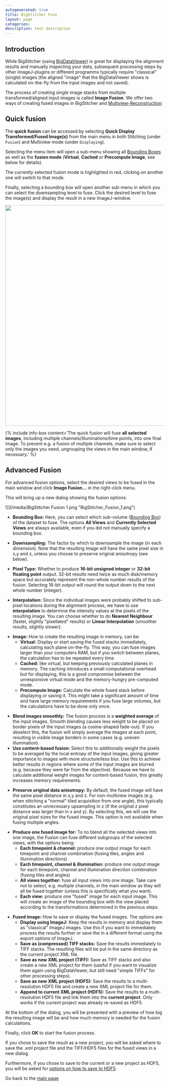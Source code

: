 ```yaml
---
autogenerated: true
title: BigStitcher Fuse
layout: page
categories: 
description: test description
---
```


Introduction
------------

While BigStitcher (using [BigDataViewer](BigDataViewer)) is great for displaying the alignment results and manually inspecting your data, subsequent processing steps by other ImageJ-plugins or different programms typically require "classical" (single) images (the aligned "image" that the BigDataViewer shows is calculated on-the-fly from the input images and not saved).

The process of creating single image stacks from multiple transformed/aligned input images is called **Image Fusion**. We offer two ways of creating fused images in BigStitcher and [Multiview-Reconstruction](/plugins/multiview-reconstruction):

Quick fusion
------------

The **quick fusion** can be accessed by selecting **Quick Display Transformed/Fused Image(s)** from the main menu in both Stitching (under `Fusion`) and Multiview mode (under `Displaying`).

Selecting the menu item will open a sub-menu showing all [Bounding Boxes](/plugins/bigstitcher/boundingbox) as well as the **fusion mode** (**Virtual**, **Cached** or **Precompute Image**, see below for details).

The currently selected fusion mode is highlighted in red, clicking on another one will switch to that mode.

Finally, selecting a bounding box will open another sub-menu in which you can select the downsampling level to fuse. Click the desired level to fuse the image(s) and display the result in a new ImageJ-window.

<img src="/media/BigStitcher Fusion Quick.png" width="700"/>

{% include info-box content='The quick fusion will fuse **all selected images**, including multiple channels/illuminations/time points, into one final image. To prevent e.g. a fusion of multiple channels, make sure to select only the images you need, ungrouping the views in the main window, if necessary.' %}

Advanced Fusion
---------------

For advanced fusion options, select the desired views to be fused in the main window and click **Image Fusion...** in the right-click menu.

This will bring up a new dialog showing the fusion options:

![](/media/BigStitcher Fusion 1.png "BigStitcher_Fusion_1.png")

-   **Bounding Box:** Here, you can select which sub-volume ([Bounding Box](/plugins/bigstitcher/boundingbox)) of the dataset to fuse. The options **All Views** and **Currently Selected Views** are always available, even if you did not manually specify a bounding box.

<!-- -->

-   **Downsampling:** The factor by which to downsample the image (in each dimension). Note that the resulting image will have the same pixel size in x,y and z, unless you choose to preserve original anisotropy (see below).

<!-- -->

-   **Pixel Type:** Whether to produce **16-bit unsigned integer** or **32-bit floating point** output. 32-bit results need twice as much disk/memory space but accurately represent the non-whole number results of the fusion. Selecting 16-bit output will round the output down to the next whole number (integer).

<!-- -->

-   **Interpolation:** Since the individual images were probably shifted to sub-pixel locations during the alignment process, we have to use **interpolation** to determine the intensity values at the pixels of the resulting image. You can choose whether to do **Nearest Neighbour** (faster, slightly "pixellated" results) or **Linear Interpolation** (smoother results, slightly slower).

<!-- -->

-   **Image:** How to create the resulting image in memory, can be:
    -   **Virtual:** Display or start saving the fused stacks immediately, calculating each plane on-the-fly. This way, you can fuse images larger than your computers RAM, but if you switch between planes, the calculation has to be repeated every time.
    -   **Cached:** like virtual, but keeping previously calculated planes in memory. The caching introduces a small computational overhead but for displaying, this is a good compromise between the unresponsive virtual mode and the memory-hungry pre-computed mode.
    -   **Precompute Image:** Calculate the whole fused stack before displaying or saving it. This might take a significant amount of time and have large memory requirements if you fuse large volumes, but the calculations have to be done only once.

<!-- -->

-   **Blend images smoothly:** The fusion process is a **weighted average** of the input images. Smooth blending causes less weight to be placed on border pixels of the input images (a cosine-shaped fade-out). If you deselect this, the fusion will simply average the images at each point, resulting in visible image borders in some cases (e.g. uneven illumination).
-   **Use content-based fusion:** Select this to additionally weight the pixels to be averaged by the local entropy of the input images, giving greater importance to images with more structure/less blur. Use this to achieve better results in regions where some of the input images are blurred (e.g. because they were far from the objective). Because we have to calculate additional weight images for content-based fusion, this greatly increases memory requirements.

<!-- -->

-   **Preserve original data anisotropy:** By default, the fused image will have the same pixel distance in x,y and z. For non-multiview images (e.g. when stitching a "normal" tiled acquisition from one angle), this typically constitutes an unnecessary upsampling in z (if the original z pixel distance was larger than in x and y). By selecting this, we will use the original pixel sizes for the fused image. This option is not available when fusing multiple angles.

<!-- -->

-   **Produce one fused image for:** To no blend all the selected views into one image, the Fusion can fuse different subgroups of the selected views, with the options being:
    -   **Each timepoint & channel:** produce one output image for each timepoint and channel combination (fusing tiles, angles and illumination directions)
    -   **Each timepoint, channel & illumination:** produce one output image for each timepoint, channel and illumination direction combination (fusing tiles and angles)
    -   **All views together:** fuse all input views into one image. Take care not to select, e.g. multiple channels, in the main window as they will all be fused together (unless this is specifically what you want).
    -   **Each view:** produce one "fused" image for each input image. This will create an image of the bounding box with the view placed according to the transformations determined in the previous steps.

<!-- -->

-   **Fused image:** How to save or display the fused images. The options are:
    -   **Display using ImageJ:** Keep the results in memory and display them as "classical" ImageJ images. Use this if you want to immediately process the results further or save the in a different format using the export options of ImageJ.
    -   **Save as (compressed) TIFF stacks:** Save the results immediately to TIFF stacks. The resulting files will be put in the same directory as the current project XML file.
    -   **Save as new XML project (TIFF):** Save as TIFF stacks and also create a new XML project for them (useful if you want to visualize them again using BigDataViewer, but still need "simple TIFFs" for other processing steps).
    -   **Save as new XML project (HDF5):** Save the results to a multi-resolution HDF5 file and create a new XML project file for them.
    -   **Append to current XML project (HDF5):** Save the results to a multi-resolution HDF5 file and link them into the **current project**. Only works if the current project was already re-saved as HDF5.

At the bottom of the dialog, you will be presented with a preview of how big the resulting image will be and how much memory is needed for the fusion calculations.

Finally, click **OK** to start the fusion process.

If you chose to save the result as a new project, you will be asked where to save the .xml project file and the TIFF/HDF5 files for the fused views in a new dialog.

Furthermore, if you chose to save to the current or a new project as HDF5, you will be asked for [options on how to save to HDF5](BigStitcher_AutoLoader#Options_for_re-saving_as_HDF5).

Go back to the [main page](BigStitcher#Documentation)
